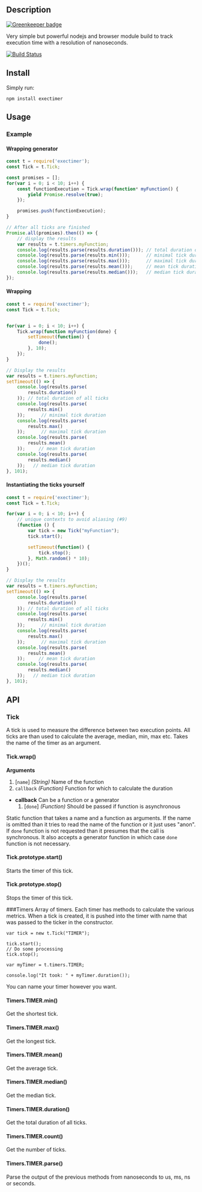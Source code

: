 Description
-----------

[![Greenkeeper badge](https://badges.greenkeeper.io/alexandrusavin/exectimer.svg)](https://greenkeeper.io/)

Very simple but powerful nodejs and browser module build to track execution time with a resolution of nanoseconds.

[![Build Status](https://travis-ci.org/alexandrusavin/exectimer.png?branch=master)](https://travis-ci.org/alexandrusavin/exectimer)

Install
-------

Simply run:
```
npm install exectimer
```

Usage
-----

### Example

#### Wrapping generator
```javascript
const t = require('exectimer');
const Tick = t.Tick;

const promises = [];
for(var i = 0; i < 10; i++) {
    const functionExecution = Tick.wrap(function* myFunction() {
        yield Promise.resolve(true);
    });

    promises.push(functionExecution);
}

// After all ticks are finished
Promise.all(promises).then(() => {
    // display the results
    var results = t.timers.myFunction;
    console.log(results.parse(results.duration())); // total duration of all ticks
    console.log(results.parse(results.min()));      // minimal tick duration
    console.log(results.parse(results.max()));      // maximal tick duration
    console.log(results.parse(results.mean()));     // mean tick duration
    console.log(results.parse(results.median()));   // median tick duration
});
```

#### Wrapping
```javascript
const t = require('exectimer');
const Tick = t.Tick;


for(var i = 0; i < 10; i++) {
    Tick.wrap(function myFunction(done) {
        setTimeout(function() {
            done();
        }, 10);
    });
}

// Display the results
var results = t.timers.myFunction;
setTimeout(() => {
    console.log(results.parse(
        results.duration()
    )); // total duration of all ticks
    console.log(results.parse(
        results.min()
    ));      // minimal tick duration
    console.log(results.parse(
        results.max()
    ));      // maximal tick duration
    console.log(results.parse(
        results.mean()
    ));     // mean tick duration
    console.log(results.parse(
        results.median()
    ));   // median tick duration
}, 101);

```

#### Instantiating the ticks yourself

```javascript
const t = require('exectimer');
const Tick = t.Tick;

for(var i = 0; i < 10; i++) {
    // unique contexts to avoid aliasing (#9)
    (function () {
        var tick = new Tick("myFunction");
        tick.start();

        setTimeout(function() {
            tick.stop();
        }, Math.random() * 10);
    })();
}

// Display the results
var results = t.timers.myFunction;
setTimeout(() => {
    console.log(results.parse(
        results.duration()
    )); // total duration of all ticks
    console.log(results.parse(
        results.min()
    ));      // minimal tick duration
    console.log(results.parse(
        results.max()
    ));      // maximal tick duration
    console.log(results.parse(
        results.mean()
    ));     // mean tick duration
    console.log(results.parse(
        results.median()
    ));   // median tick duration
}, 101);

```

API
---

### Tick
 A tick is used to measure the difference between two execution points. All ticks are than used to calculate the average, median, min, max etc.
 Takes the name of the timer as an argument.

#### Tick.wrap()

 **Arguments**

 1. [`name`] *(String)* Name of the function
 1. `callback` *(Function)* Function for which to calculate the duration
 
 - **callback** Can be a function or a generator
     1. [`done`] *(Function)* Should be passed if function is asynchronous

 Static function that takes a name and a function as arguments. If the name is omitted than it tries to read the name of the function or it just uses "anon".
 If `done` function is not requested than it presumes that the call is synchronous.
 It also accepts a generator function in which case `done` function is not necessary.
 
#### Tick.prototype.start()
 Starts the timer of this tick.
 
#### Tick.prototype.stop()
 Stops the timer of this tick.
 
###Timers
 Array of timers. Each timer has methods to calculate the various metrics. When a tick is created, it is pushed into the
 timer with name that was passed to the ticker in the constructor.
 
```
var tick = new t.Tick("TIMER");

tick.start();
// Do some processing
tick.stop();

var myTimer = t.timers.TIMER;

console.log("It took: " + myTimer.duration());
```
 You can name your timer however you want.
 
#### Timers.TIMER.min()
 Get the shortest tick.

#### Timers.TIMER.max()
 Get the longest tick.

#### Timers.TIMER.mean()
 Get the average tick.

#### Timers.TIMER.median()
 Get the median tick.

#### Timers.TIMER.duration()
 Get the total duration of all ticks.

#### Timers.TIMER.count()
 Get the number of ticks.

#### Timers.TIMER.parse()
 Parse the output of the previous methods from nanoseconds to us, ms, ns or seconds.

